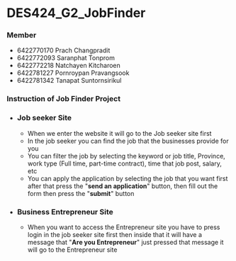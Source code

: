 # DES424_G2_JobFinder

### Member
  * 6422770170 Prach Changpradit
  * 6422772093 Saranphat Tonprom
  * 6422772218 Natchayen Kitcharoen
  * 6422781227 Pornroypan Pravangsook
  * 6422781342 Tanapat Suntornsirikul

### Instruction of Job Finder Project  

 * ### Job seeker Site
     * When we enter the website it will go to the Job seeker site first
     * In the job seeker you can find the job that the businesses provide for you
     * You can filter the job by selecting the keyword or job title, Province, work type (Full time, part-time contract), time that job post, salary, etc
     * You can apply the application by selecting the job that you want first after that press the "**send an application**" button, then fill out the form then press the "**submit**" button
       
 * ### Business Entrepreneur Site
    * When you want to access the Entrepreneur site you have to press login in the job seeker site first then inside that it will have a message that "**Are you Entrepreneur**" just pressed that message it will go to the Entrepreneur site
